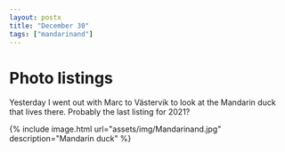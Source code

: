 ```yaml
---
layout: postx
title: "December 30"
tags: ["mandarinand"]
---
```

# Photo listings
Yesterday I went out with Marc to Västervik to look at the Mandarin duck
that lives there. Probably the last listing for 2021?

{% include image.html url="assets/img/Mandarinand.jpg" description="Mandarin duck" %}
